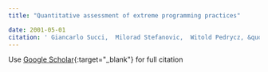 ```yaml
---
title: "Quantitative assessment of extreme programming practices"

date: 2001-05-01
citation: ' Giancarlo Succi,  Milorad Stefanovic,  Witold Pedrycz, &quot;Quantitative assessment of extreme programming practices.&quot;, 2001.'
---
```

Use [Google Scholar](https://scholar.google.com/scholar?q=Quantitative+assessment+of+extreme+programming+practices){:target="_blank"} for full citation